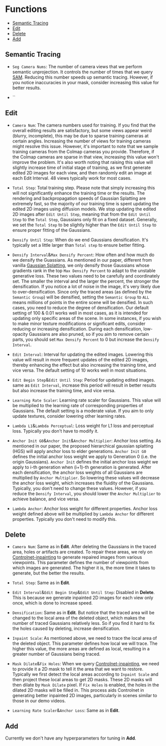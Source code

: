 # Functions
- [Semantic Tracing](#semantic-tracing)
- [Edit](#edit)
- [Delete](#delete)
- [Add](#add)

## Semantic Tracing
- `Seg Camera Nums`: The number of camera views that we perform semantic unprojection. It controls the number of times that we query [SAM](https://github.com/facebookresearch/segment-anything). Reducing this number speeds up semantic tracing. However, if you notice inaccuracies in your mask, consider increasing this value for better results.

- ``

## Edit
- `Camera Num`: The camera numbers used for training. If you find that the overall editing results are satisfactory, but some views appear weird (blurry, incomplete), this may be due to sparse training cameras at certain angles. 
Increasing the number of views for training cameras might resolve this issue. However, it's important to note that we sample training cameras from the Colmap cameras you provide. Therefore, if the Colmap cameras are sparse in that view, increasing this value won't improve the problem. 
It's also worth noting that raising this value will slightly increase time of initial stage of training, as we first generate edited 2D images for each view, and then randomly edit an image at each Edit Interval. 48 views typically work for most cases.

- `Total Step`: Total training step. Please note that simply increasing this will not significantly enhance the training time or the results. 
The rendering and backpropagation speeds of Gaussian Splatting are extremely fast, so the majority of our training time is spent updating the edited 2D images using diffusion models. 
We stop updating the edited 2D images after `Edit Until Step`, meaning that from the `Edit Until Step` to the `Total Step`, Gaussians only fit on a fixed dataset. 
Generally, we set the `Total Step` to be slightly higher than the `Edit Until Step` to ensure proper fitting of the Gaussians.

- `Densify Until Step`: When do we end Gaussians densification. It's typically set a little larger than `Total step` to ensure better fitting.

- `Densify Interval`&`Max Densify Percent`: How often and how much do we densify the Guassians. 
As mentioned in our paper, different from vanilla [Gaussian Splatting](https://github.com/graphdeco-inria/gaussian-splatting), we only densify those Gaussians whose gradients rank in the top `Max Densify Percent` to adapt to the unstable generative loss.
These two values need to be carefully and coordinately set. 
The smaller the interval and the larger the percent, the stronger the densification.
If you notice a lot of noise in the image, it's very likely due to over-densification. 
Since only the traced areas (as defined by the `Semantic Group`) will be densified, setting the `Semantic Group` to `ALL` means millions of points in the entire scene will be densified.
In such cases, you need to reduce the degree of densification.
Our default setting of 100 & 0.01 works well in most cases, as it is intended for updating only specific areas of the scene. 
In some instances, if you wish to make minor texture modifications or significant edits, consider reducing or increasing densification.
During each densification, low-opacity Gaussians are also pruned, so if you aim to remove certain parts, you should set `Max Densify Percent` to 0 but increase the `Densify Interval`.

- `Edit Interval`: Interval for updating the edited images. Lowering this value will result in more frequent updates of the edited 2D images, thereby enhancing the effect but also increasing the training time, and vice versa.
The default setting of 10 works well in most situations.

- `Edit Begin Step`&`Edit Until Step`: Period for updating edited images. same as `Edit Interval`, increase this period will result in better results but also increase the training time, and vice versa.

- `Learning Rate Scaler`: Learning rate scaler for Gaussians. This value will be multiplied to the learning rate of corresponding properties of Gaussians.
The default setting is a moderate value. If you aim to only update textures, consider lowering other learning rates.

- `Lambda L1`&`Lambda Perceptual`: Loss weight for L1 loss and perceptual loss. Typically you don't have to modify it.

- `Anchor Init G0`&`Anchor Init`&`Anchor Multiplier`: Anchor loss setting. 
As mentioned in our paper, the proposed hierarchical gaussian splatting (HGS) will apply anchor loss to elder generations.
`Anchor Init G0` defines the initial anchor loss weight we apply to Generation 0 (i.e. the origin Gaussians).
`Anchor Init` defines the initial anchor loss weight we apply to i-th generation when (i+1)-th generation is generated.
After each densification, the anchor loss weights of all Gaussians are multiplied by `Anchor Multiplier`.
So lowering these values will decrease the anchor loss weight, which increases the fluidity of the Gaussians.
Typically, you don't need to change these values.
However, if you reduce the `Densify Interval`, you should lower the `Anchor Multiplier` to achieve balance, and vice versa.

- `Lambda Anchor`: Anchor loss weight for different properties. Anchor loss weight defined above will be multiplied by `Lambda Anchor` for different properties.
Typically you don't need to modify this.

## Delete
- `Camera Num`: Same as in <b>Edit</b>. 
After deleting the Gaussians in the traced area, holes or artifacts are created. 
To repair these areas, we rely on [Controlnet-inpainting](https://huggingface.co/lllyasviel/control_v11p_sd15_inpaint) to generate repaired images from various viewpoints. 
This parameter defines the number of viewpoints from which images are generated. 
The higher it is, the more time it takes to generate, but the better the results.

- `Total Step`: Same as in <b>Edit</b>.


- `Edit Interval`&`Edit Begin Step`&`Edit Until Step`: Disabled in <b>Delete</b>. This is because we generate inpainted 2D images for each view only once, which is done to increase speed.

- `Densification`: Same as in <b>Edit</b>. But notice that the traced area will be changed to the local area of the deleted object, which makes the number of traced Gaussians relatively less.
So if you find it hard to fix the holes caused by deleting, increase densification.

- `Inpaint Scale`: As mentioned above, we need to trace the local area of the deleted object. This parameter defines how local we will trace.
The higher this value, the more areas are defined as local, resulting in a greater number of Gaussians being traced. 

- `Mask Dilate`&`Fix Holes`: When we query [Controlnet-inpainting](https://huggingface.co/lllyasviel/control_v11p_sd15_inpaint), we need to provide it a 2D mask to tell it the area that we want to restore.
Typically we first detect the local areas according  to `Inpaint Scale` and then project these local areas to get 2D masks.
These 2D masks will then dilate by `Mask Dilate` pixel. If `Fix Holes` is enabled, the holes in the dilated 2D masks will be filled in.
This process aids Controlnet in generating better inpainted 2D images, particularly in scenes similar to those in our demo videos.

- `Learning Rate Scaler`&`Anchor Loss`: Same as in <b>Edit</b>.

## Add
Currently we don't have any hyperparameters for tuning in <b>Add</b>.
